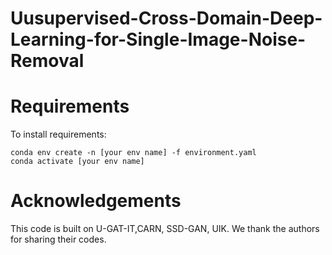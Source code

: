 # Uusupervised-Cross-Domain-Deep-Learning-for-Single-Image-Noise-Removal  
# Requirements
To install requirements:
```
conda env create -n [your env name] -f environment.yaml 
conda activate [your env name]
```

# Acknowledgements
This code is built on U-GAT-IT,CARN, SSD-GAN, UIK. We thank the authors for sharing their codes.
